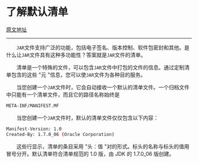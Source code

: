 # 了解默认清单

[原文地址](https://docs.oracle.com/javase/tutorial/deployment/jar/defman.html)



---



&emsp;&emsp;`JAR`文件支持广泛的功能，包括电子签名、版本控制、软件包密封和其他。是什么让`JAR`文件具有这种多功能性？答案就是`JAR`文件的清单。

&emsp;&emsp;清单是一个特殊的文件，可以包含`JAR`文件中打包的文件的信息。通过定制清单包含的这些 "元 "信息，您可以使`JAR`文件为各种目的服务。

&emsp;&emsp;当您创建一个`JAR`文件时，它会自动接收一个默认的清单文件。一个归档文件中只能有一个清单文件，而且它的路径名称始终是

```bash
META-INF/MANIFEST.MF
```

&emsp;&emsp;当您创建一个`JAR`文件时，默认的清单文件仅仅包含以下内容：

```bash
Manifest-Version: 1.0
Created-By: 1.7.0_06 (Oracle Corporation)
```

&emsp;&emsp;这些行显示，清单的条目采用 "头：值 "对的形式。标头的名称与标头的值用冒号分开。默认清单符合清单规范的 1.0 版，由 JDK 的 1.7.0_06 版创建。
